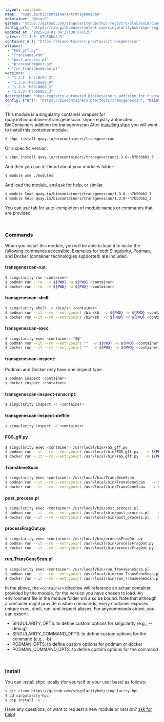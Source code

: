 ```yaml
---
layout: container
name:  "quay.io/biocontainers/transgenescan"
maintainer: "@vsoch"
github: "https://github.com/singularityhub/shpc-registry/blob/main/quay.io/biocontainers/transgenescan/container.yaml"
config_url: "https://raw.githubusercontent.com/singularityhub/shpc-registry/main/quay.io/biocontainers/transgenescan/container.yaml"
updated_at: "2025-08-01 04:27:09.678525"
latest: "1.3.0--h7b50bb2_3"
container_url: "https://biocontainers.pro/tools/transgenescan"
aliases:
 - "FGS_gff.py"
 - "TransGeneScan"
 - "post_process.pl"
 - "processFragOut.py"
 - "run_TransGeneScan.pl"
versions:
 - "1.2.1--hec16e2b_3"
 - "1.3.0--hec16e2b_0"
 - "1.3.0--h031d066_2"
 - "1.3.0--h7b50bb2_3"
description: "shpc-registry automated BioContainers addition for transgenescan"
config: {"url": "https://biocontainers.pro/tools/transgenescan", "maintainer": "@vsoch", "description": "shpc-registry automated BioContainers addition for transgenescan", "latest": {"1.3.0--h7b50bb2_3": "sha256:9de8a132013023e05f710c5cbeab3b85fea5cb7703a00e0f9eca5e7639aafb61"}, "tags": {"1.2.1--hec16e2b_3": "sha256:16d075a5ad7b30b49e7a521e4793a647702355742b7c61c0cdbd61924311c52b", "1.3.0--hec16e2b_0": "sha256:994327b77b349a58608a66df19f1934cb7744f101ae5d92953691280dcf2102d", "1.3.0--h031d066_2": "sha256:170c21dac4fc3dd978aaed4dd464d2ec27dd25d8b638efcc41e507c0c9332084", "1.3.0--h7b50bb2_3": "sha256:9de8a132013023e05f710c5cbeab3b85fea5cb7703a00e0f9eca5e7639aafb61"}, "docker": "quay.io/biocontainers/transgenescan", "aliases": {"FGS_gff.py": "/usr/local/bin/FGS_gff.py", "TransGeneScan": "/usr/local/bin/TransGeneScan", "post_process.pl": "/usr/local/bin/post_process.pl", "processFragOut.py": "/usr/local/bin/processFragOut.py", "run_TransGeneScan.pl": "/usr/local/bin/run_TransGeneScan.pl"}}
---
```


This module is a singularity container wrapper for quay.io/biocontainers/transgenescan.
shpc-registry automated BioContainers addition for transgenescan
After [installing shpc](#install) you will want to install this container module:


```bash
$ shpc install quay.io/biocontainers/transgenescan
```

Or a specific version:

```bash
$ shpc install quay.io/biocontainers/transgenescan:1.3.0--h7b50bb2_3
```

And then you can tell lmod about your modules folder:

```bash
$ module use ./modules
```

And load the module, and ask for help, or similar.

```bash
$ module load quay.io/biocontainers/transgenescan/1.3.0--h7b50bb2_3
$ module help quay.io/biocontainers/transgenescan/1.3.0--h7b50bb2_3
```

You can use tab for auto-completion of module names or commands that are provided.

<br>

### Commands

When you install this module, you will be able to load it to make the following commands accessible.
Examples for both Singularity, Podman, and Docker (container technologies supported) are included.

#### transgenescan-run:

```bash
$ singularity run <container>
$ podman run --rm  -v ${PWD} -w ${PWD} <container>
$ docker run --rm  -v ${PWD} -w ${PWD} <container>
```

#### transgenescan-shell:

```bash
$ singularity shell -s /bin/sh <container>
$ podman run --it --rm --entrypoint /bin/sh  -v ${PWD} -w ${PWD} <container>
$ docker run --it --rm --entrypoint /bin/sh  -v ${PWD} -w ${PWD} <container>
```

#### transgenescan-exec:

```bash
$ singularity exec <container> "$@"
$ podman run --it --rm --entrypoint ""  -v ${PWD} -w ${PWD} <container> "$@"
$ docker run --it --rm --entrypoint ""  -v ${PWD} -w ${PWD} <container> "$@"
```

#### transgenescan-inspect:

Podman and Docker only have one inspect type.

```bash
$ podman inspect <container>
$ docker inspect <container>
```

#### transgenescan-inspect-runscript:

```bash
$ singularity inspect -r <container>
```

#### transgenescan-inspect-deffile:

```bash
$ singularity inspect -d <container>
```


#### FGS_gff.py

```bash
$ singularity exec <container> /usr/local/bin/FGS_gff.py
$ podman run --it --rm --entrypoint /usr/local/bin/FGS_gff.py   -v ${PWD} -w ${PWD} <container> -c " $@"
$ docker run --it --rm --entrypoint /usr/local/bin/FGS_gff.py   -v ${PWD} -w ${PWD} <container> -c " $@"
```


#### TransGeneScan

```bash
$ singularity exec <container> /usr/local/bin/TransGeneScan
$ podman run --it --rm --entrypoint /usr/local/bin/TransGeneScan   -v ${PWD} -w ${PWD} <container> -c " $@"
$ docker run --it --rm --entrypoint /usr/local/bin/TransGeneScan   -v ${PWD} -w ${PWD} <container> -c " $@"
```


#### post_process.pl

```bash
$ singularity exec <container> /usr/local/bin/post_process.pl
$ podman run --it --rm --entrypoint /usr/local/bin/post_process.pl   -v ${PWD} -w ${PWD} <container> -c " $@"
$ docker run --it --rm --entrypoint /usr/local/bin/post_process.pl   -v ${PWD} -w ${PWD} <container> -c " $@"
```


#### processFragOut.py

```bash
$ singularity exec <container> /usr/local/bin/processFragOut.py
$ podman run --it --rm --entrypoint /usr/local/bin/processFragOut.py   -v ${PWD} -w ${PWD} <container> -c " $@"
$ docker run --it --rm --entrypoint /usr/local/bin/processFragOut.py   -v ${PWD} -w ${PWD} <container> -c " $@"
```


#### run_TransGeneScan.pl

```bash
$ singularity exec <container> /usr/local/bin/run_TransGeneScan.pl
$ podman run --it --rm --entrypoint /usr/local/bin/run_TransGeneScan.pl   -v ${PWD} -w ${PWD} <container> -c " $@"
$ docker run --it --rm --entrypoint /usr/local/bin/run_TransGeneScan.pl   -v ${PWD} -w ${PWD} <container> -c " $@"
```



In the above, the `<container>` directive will reference an actual container provided
by the module, for the version you have chosen to load. An environment file in the
module folder will also be bound. Note that although a container
might provide custom commands, every container exposes unique exec, shell, run, and
inspect aliases. For anycommands above, you can export:

 - SINGULARITY_OPTS: to define custom options for singularity (e.g., --debug)
 - SINGULARITY_COMMAND_OPTS: to define custom options for the command (e.g., -b)
 - PODMAN_OPTS: to define custom options for podman or docker
 - PODMAN_COMMAND_OPTS: to define custom options for the command

<br>

### Install

You can install shpc locally (for yourself or your user base) as follows:

```bash
$ git clone https://github.com/singularityhub/singularity-hpc
$ cd singularity-hpc
$ pip install -e .
```

Have any questions, or want to request a new module or version? [ask for help!](https://github.com/singularityhub/singularity-hpc/issues)